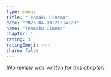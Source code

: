 ```yaml
---
type: manga
title: "Tenmaku Cinema"
date: "2023-04-13T21:14:28"
name: "Tenmaku Cinema"
chapter: 1
rating: 3
ratingEmoji: ⭐️⭐️⭐️
share: false
---
```


*[No review was written for this chapter]*
